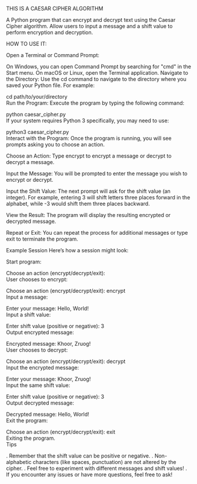 THIS IS A CAESAR CIPHER ALGORITHM

A Python program that can encrypt and decrypt text using the Caesar Cipher algorithm. Allow users to input a message and a shift value to perform encryption and decryption.

HOW TO USE IT:

Open a Terminal or Command Prompt:

On Windows, you can open Command Prompt by searching for "cmd" in the Start menu.
On macOS or Linux, open the Terminal application.
Navigate to the Directory:
Use the cd command to navigate to the directory where you saved your Python file. For example:

cd path/to/your/directory  
Run the Program:
Execute the program by typing the following command:

python caesar_cipher.py  
If your system requires Python 3 specifically, you may need to use:

python3 caesar_cipher.py  
Interact with the Program:
Once the program is running, you will see prompts asking you to choose an action.

Choose an Action:
Type encrypt to encrypt a message or decrypt to decrypt a message.

Input the Message:
You will be prompted to enter the message you wish to encrypt or decrypt.

Input the Shift Value:
The next prompt will ask for the shift value (an integer). For example, entering 3 will shift letters three places forward in the alphabet, while -3 would shift them three places backward.

View the Result:
The program will display the resulting encrypted or decrypted message.

Repeat or Exit:
You can repeat the process for additional messages or type exit to terminate the program.

Example Session
Here’s how a session might look:

Start program:

Choose an action (encrypt/decrypt/exit):  
User chooses to encrypt:

Choose an action (encrypt/decrypt/exit): encrypt  
Input a message:

Enter your message: Hello, World!  
Input a shift value:

Enter shift value (positive or negative): 3  
Output encrypted message:

Encrypted message: Khoor, Zruog!  
User chooses to decrypt:

Choose an action (encrypt/decrypt/exit): decrypt  
Input the encrypted message:

Enter your message: Khoor, Zruog!  
Input the same shift value:

Enter shift value (positive or negative): 3  
Output decrypted message:

Decrypted message: Hello, World!  
Exit the program:

Choose an action (encrypt/decrypt/exit): exit  
Exiting the program.  
Tips

. Remember that the shift value can be positive or negative.
. Non-alphabetic characters (like spaces, punctuation) are not altered by the cipher.
. Feel free to experiment with different messages and shift values!
. If you encounter any issues or have more questions, feel free to ask!
